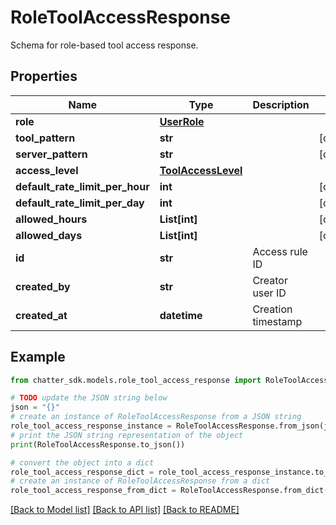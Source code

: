 # RoleToolAccessResponse

Schema for role-based tool access response.

## Properties

Name | Type | Description | Notes
------------ | ------------- | ------------- | -------------
**role** | [**UserRole**](UserRole.md) |  | 
**tool_pattern** | **str** |  | [optional] 
**server_pattern** | **str** |  | [optional] 
**access_level** | [**ToolAccessLevel**](ToolAccessLevel.md) |  | 
**default_rate_limit_per_hour** | **int** |  | [optional] 
**default_rate_limit_per_day** | **int** |  | [optional] 
**allowed_hours** | **List[int]** |  | [optional] 
**allowed_days** | **List[int]** |  | [optional] 
**id** | **str** | Access rule ID | 
**created_by** | **str** | Creator user ID | 
**created_at** | **datetime** | Creation timestamp | 

## Example

```python
from chatter_sdk.models.role_tool_access_response import RoleToolAccessResponse

# TODO update the JSON string below
json = "{}"
# create an instance of RoleToolAccessResponse from a JSON string
role_tool_access_response_instance = RoleToolAccessResponse.from_json(json)
# print the JSON string representation of the object
print(RoleToolAccessResponse.to_json())

# convert the object into a dict
role_tool_access_response_dict = role_tool_access_response_instance.to_dict()
# create an instance of RoleToolAccessResponse from a dict
role_tool_access_response_from_dict = RoleToolAccessResponse.from_dict(role_tool_access_response_dict)
```
[[Back to Model list]](../README.md#documentation-for-models) [[Back to API list]](../README.md#documentation-for-api-endpoints) [[Back to README]](../README.md)


